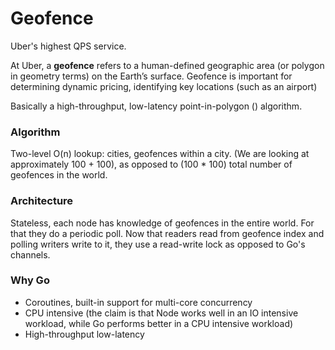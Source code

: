 # Geofence

Uber's highest QPS service.

At Uber, a **geofence** refers to a human-defined geographic area (or polygon in geometry terms) on the Earth’s surface.
Geofence is important for determining dynamic pricing, identifying key locations (such as an airport)

Basically a high-throughput, low-latency point-in-polygon () algorithm.

### Algorithm

Two-level O(n) lookup: cities, geofences within a city. (We are looking at approximately 100 + 100), as opposed to (100 * 100) total number of geofences in the world.

### Architecture

Stateless, each node has knowledge of geofences in the entire world.
For that they do a periodic poll.
Now that readers read from geofence index and polling writers write to it, they use a read-write lock as opposed to Go's channels.

### Why Go

* Coroutines, built-in support for multi-core concurrency
* CPU intensive (the claim is that Node works well in an IO intensive workload, while Go performs better in a CPU intensive workload)
* High-throughput low-latency